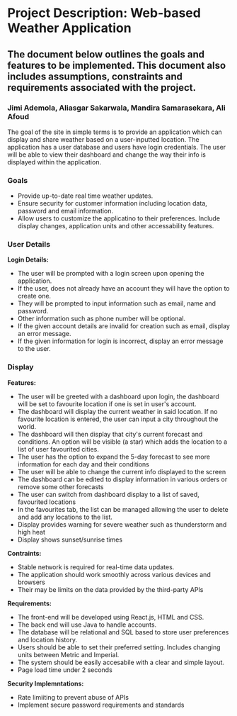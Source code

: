 # Project Description: Web-based Weather Application
## The document below outlines the goals and features to be implemented. This document also includes assumptions, constraints and requirements associated with the project.  

### Jimi Ademola, Aliasgar Sakarwala, Mandira Samarasekara, Ali Afoud



The goal of the site in simple terms is to provide an application which can display and share weather based on a user-inputted location. 
The application has a user database and users have login credentials. 
The user will be able to view their dashboard and change the way their info is displayed within the application.

### Goals
- Provide up-to-date real time weather updates.
- Ensure security for customer information including location data, password and email information.
- Allow users to customize the applicatino to their preferences. Include display changes, application units and other accessability features.


### User Details

**Login Details:**
- The user will be prompted with a login screen upon opening the application.
- If the user, does not already have an account they will have the option to create one.
- They will be prompted to input information such as email, name and password.
- Other information such as phone number will be optional.
- If the given account details are invalid for creation such as email, display an error message.
- If the given information for login is incorrect, display an error message to the user.
  

### Display

**Features:**

- The user will be greeted with a dashboard upon login, the dashboard will be set to favourite location if one is set in user's account. 
- The dashboard will display the current weather in said location. If no favourite location is entered, the user can input a city throughout the world. 
- The dashboard will then display that city's current forecast and conditions. An option will be visible (a star) which adds the location to a list of user favourited cities.
- The user has the option to expand the 5-day forecast to see more information for each day and their conditions
- The user will be able to change the current info displayed to the screen
- The dashboard can be edited to display information in various orders or remove some other forecasts 
- The user can switch from dashboard display to a list of saved, favourited locations
- In the favourites tab, the list can be managed allowing the user to delete and add any locations to the list.
- Display provides warning for severe weather such as thunderstorm and high heat
- Display shows sunset/sunrise times
  

**Contraints:**
- Stable network is required for real-time data updates.
- The application should work smoothly across various devices and browsers
- Their may be limits on the data provided by the third-party APIs

**Requirements:**
- The front-end will be developed using React.js, HTML and CSS.
- The back end will use Java to handle accounts.
- The database will be relational and SQL based to store user preferences and location history.
- Users should be able to set their preferred setting. Includes changing units between Metric and Imperial.
- The system should be easily accesabile with a clear and simple layout.
- Page load time under 2 seconds

**Security Implemntations:**
- Rate limiiting to prevent abuse of APIs
- Implement secure password requirements and standards
